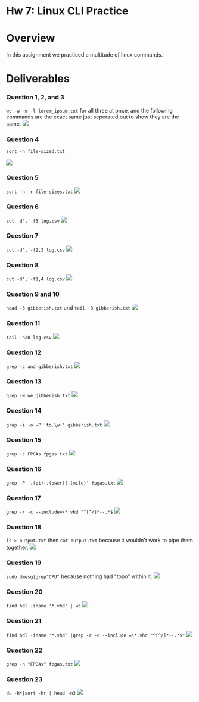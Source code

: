 # Hw 7: Linux CLI Practice

# Overview
In this assignment we practiced a multitude of linux commands.

# Deliverables
### Question 1, 2, and 3
`wc -w -m -l lorem_ipsum.txt` for all three at once, and the following commands are the exact same just seperated out to show they are the same. 
<reg><img src="assets//hw7_screenshots/question_1_2_and_3.png">

### Question 4
`sort -h file-sized.txt`

<reg><img src="assets//hw7_screenshots/question_4.png">

### Question 5
`sort -h -r file-sizes.txt`
<reg><img src="assets//hw7_screenshots/question_5.png">

### Question 6
`cut -d','-f3 log.csv`
<reg><img src="assets//hw7_screenshots/question_6.png">

### Question 7
`cut -d','-f2,3 log.csv`
<reg><img src="assets//hw7_screenshots/question_7.png">

### Question 8
`cut -d','-f1,4 log.csv`
<reg><img src="assets//hw7_screenshots/question_8.png">

### Question 9 and 10
`head -3 gibberish.txt` and `tail -3 gibberish.txt`
<reg><img src="assets//hw7_screenshots/question_9_and_10.png">

### Question 11
`tail -n20 log.csv`
<reg><img src="assets//hw7_screenshots/question_11.png">

### Question 12
`grep -c and gibberish.txt`
<reg><img src="assets//hw7_screenshots/question_12.png">

### Question 13
`grep -w we gibberish.txt`
<reg><img src="assets//hw7_screenshots/question_13.png">

### Question 14
`grep -i -o -P 'to.\w+' gibberish.txt`
<reg><img src="assets//hw7_screenshots/question_14.png">

### Question 15
`grep -c FPGAs fpgas.txt`
<reg><img src="assets//hw7_screenshots/question_15.png">

### Question 16
`grep -P '.(ot)|.(ower)|.(mile)' fpgas.txt`
<reg><img src="assets//hw7_screenshots/question_16.png">

### Question 17
`grep -r -c --include=\*.vhd "^[^/]*--.*$`
<reg><img src="assets//hw7_screenshots/question_17.png">

### Question 18
`ls > output.txt` then `cat output.txt` because it wouldn't work to pipe them together.
<reg><img src="assets//hw7_screenshots/question_18.png">

### Question 19
`sudo dmesg|grep"CPU"` because nothing had "topo" within it.
<reg><img src="assets//hw7_screenshots/question_19.png">

### Question 20
`find hdl -iname '*.vhd' | wc`
<reg><img src="assets//hw7_screenshots/question_20.png">

### Question 21
`find hdl -iname '*.vhd' |grep -r -c --include =\*.vhd "^[^/]*--.*$"`
<reg><img src="assets//hw7_screenshots/question_21.png">

### Question 22
`grep -n "FPGAs" fpgas.txt`
<reg><img src="assets//hw7_screenshots/question_22.png">

### Question 23
`du -h*|sort -hr | head -n3`
<reg><img src="assets//hw7_screenshots/question_23.png">








